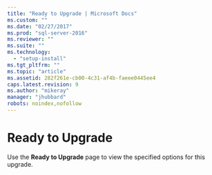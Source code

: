 ```yaml
---
title: "Ready to Upgrade | Microsoft Docs"
ms.custom: ""
ms.date: "02/27/2017"
ms.prod: "sql-server-2016"
ms.reviewer: ""
ms.suite: ""
ms.technology: 
  - "setup-install"
ms.tgt_pltfrm: ""
ms.topic: "article"
ms.assetid: 282f261e-cb00-4c31-af4b-faeee0445ee4
caps.latest.revision: 9
ms.author: "mikeray"
manager: "jhubbard"
robots: noindex,nofollow
---
```

# Ready to Upgrade
  Use the **Ready to Upgrade** page to view the specified options for this upgrade.  
  
  